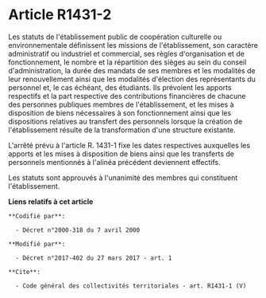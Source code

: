 # Article R1431-2

Les statuts de l'établissement public de coopération culturelle ou environnementale définissent les missions de
l'établissement, son caractère administratif ou industriel et commercial, ses règles d'organisation et de fonctionnement, le
nombre et la répartition des sièges au sein du conseil d'administration, la durée des mandats de ses membres et les modalités
de leur renouvellement ainsi que les modalités d'élection des représentants du personnel et, le cas échéant, des étudiants.
Ils prévoient les apports respectifs et la part respective des contributions financières de chacune des personnes publiques
membres de l'établissement, et les mises à disposition de biens nécessaires à son fonctionnement ainsi que les dispositions
relatives au transfert des personnels lorsque la création de l'établissement résulte de la transformation d'une structure
existante.

L'arrêté prévu à l'article R. 1431-1 fixe les dates respectives auxquelles les apports et les mises à disposition de biens
ainsi que les transferts de personnels mentionnés à l'alinéa précédent deviennent effectifs.

Les statuts sont approuvés à l'unanimité des membres qui constituent l'établissement.

**Liens relatifs à cet article**

	**Codifié par**:

	  - Décret n°2000-318 du 7 avril 2000

	**Modifié par**:

	  - Décret n°2017-402 du 27 mars 2017 - art. 1

	**Cite**:

	  - Code général des collectivités territoriales - art. R1431-1 (V)
